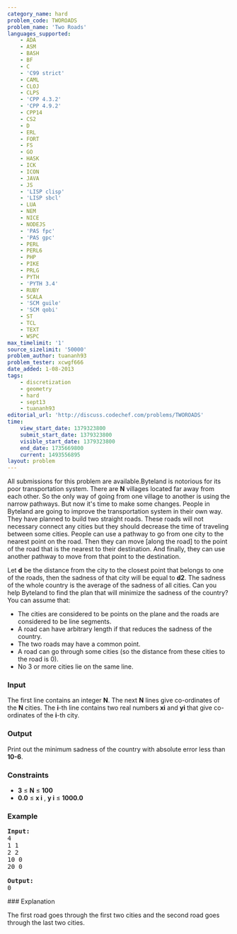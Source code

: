 ```yaml
---
category_name: hard
problem_code: TWOROADS
problem_name: 'Two Roads'
languages_supported:
    - ADA
    - ASM
    - BASH
    - BF
    - C
    - 'C99 strict'
    - CAML
    - CLOJ
    - CLPS
    - 'CPP 4.3.2'
    - 'CPP 4.9.2'
    - CPP14
    - CS2
    - D
    - ERL
    - FORT
    - FS
    - GO
    - HASK
    - ICK
    - ICON
    - JAVA
    - JS
    - 'LISP clisp'
    - 'LISP sbcl'
    - LUA
    - NEM
    - NICE
    - NODEJS
    - 'PAS fpc'
    - 'PAS gpc'
    - PERL
    - PERL6
    - PHP
    - PIKE
    - PRLG
    - PYTH
    - 'PYTH 3.4'
    - RUBY
    - SCALA
    - 'SCM guile'
    - 'SCM qobi'
    - ST
    - TCL
    - TEXT
    - WSPC
max_timelimit: '1'
source_sizelimit: '50000'
problem_author: tuananh93
problem_tester: xcwgf666
date_added: 1-08-2013
tags:
    - discretization
    - geometry
    - hard
    - sept13
    - tuananh93
editorial_url: 'http://discuss.codechef.com/problems/TWOROADS'
time:
    view_start_date: 1379323800
    submit_start_date: 1379323800
    visible_start_date: 1379323800
    end_date: 1735669800
    current: 1493556895
layout: problem
---
```

All submissions for this problem are available.Byteland is notorious for its poor transportation system. There are **N** villages located far away from each other. So the only way of going from one village to another is using the narrow pathways. But now it's time to make some changes. People in Byteland are going to improve the transportation system in their own way. They have planned to build two straight roads. These roads will not necessary connect any cities but they should decrease the time of traveling between some cities. People can use a pathway to go from one city to the nearest point on the road. Then they can move \[along the road\] to the point of the road that is the nearest to their destination. And finally, they can use another pathway to move from that point to the destination.

Let **d** be the distance from the city to the closest point that belongs to one of the roads, then the sadness of that city will be equal to **d2**. The sadness of the whole country is the average of the sadness of all cities. Can you help Byteland to find the plan that will minimize the sadness of the country? You can assume that:

- The cities are considered to be points on the plane and the roads are considered to be line segments.
- A road can have arbitrary length if that reduces the sadness of the country.
- The two roads may have a common point.
- A road can go through some cities (so the distance from these cities to the road is 0).
- No 3 or more cities lie on the same line.

### Input

The first line contains an integer **N**. The next **N** lines give co-ordinates of the **N** cities. The **i**-th line contains two real numbers **xi** and **yi** that give co-ordinates of the **i**-th city.

### Output

Print out the minimum sadness of the country with absolute error less than **10-6**.

### Constraints

- **3** ≤ **N** ≤ **100**
- **0.0** ≤ **x i** , **y i**  ≤ **1000.0**

### Example

<pre><b>Input:</b>
4
1 1
2 2
10 0
20 0

<b>Output:</b>
0
</pre>### Explanation

The first road goes through the first two cities and the second road goes through the last two cities.
